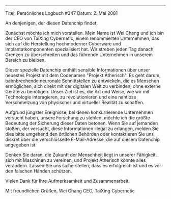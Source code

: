 
---

Titel: Persönliches Logbuch #347
Datum: 2. Mai 2081

An denjenigen, der diesen Datenchip findet,

Zunächst möchte ich mich vorstellen. Mein Name ist Wei Chang und ich bin der CEO von TaiXing Cybernetic, einem renommierten Unternehmen, das sich auf die Herstellung hochmoderner Cyberware und Implantatkomponenten spezialisiert hat. Wir streben jeden Tag danach, Grenzen zu überschreiten und das führende Unternehmen in unserem Bereich zu bleiben.

Dieser spezielle Datenchip enthält sensible Informationen über unser neuestes Projekt mit dem Codenamen "Projekt Ätherisch". Es geht darum, bahnbrechende neuronale Schnittstellen zu entwickeln, die es Menschen ermöglichen, sich direkt mit der digitalen Welt zu verbinden, ohne externe Geräte zu benötigen. Unser Ziel ist es, die Art und Weise, wie wir mit Technologie interagieren, zu revolutionieren und eine nahtlose Verschmelzung von physischer und virtueller Realität zu schaffen.

Aufgrund jüngster Ereignisse, bei denen konkurrierende Unternehmen versucht haben, unsere Forschung zu stehlen, möchte ich die größte Bedeutung der Sicherung dieser Daten betonen. Wenn Sie auf jemanden stoßen, der versucht, diese Informationen illegal zu erlangen, melden Sie dies bitte umgehend den örtlichen Behörden oder kontaktieren Sie uns diskret über die verschlüsselte E-Mail-Adresse, die auf diesem Datenchip angegeben ist.

Denken Sie daran, die Zukunft der Menschheit liegt in unserer Fähigkeit, sich mit Maschinen zu vereinen, und Projekt Ätherisch könnte alles verändern. Lassen Sie uns sicherstellen, dass es erfolgreich ist und es vor den falschen Händen schützen.

Vielen Dank für Ihre Aufmerksamkeit und Zusammenarbeit.

Mit freundlichen Grüßen,
Wei Chang
CEO, TaiXing Cybernetic

